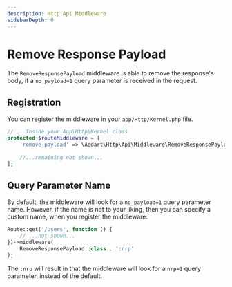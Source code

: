 ```yaml
---
description: Http Api Middleware
sidebarDepth: 0
---
```


# Remove Response Payload

The `RemoveResponsePayload` middleware is able to remove the response's body, if a `no_payload=1` query parameter is received in the request.

## Registration

You can register the middleware in your `app/Http/Kernel.php` file. 

```php
// ...Inside your App\Http\Kernel class 
protected $routeMiddleware = [
    'remove-payload' => \Aedart\Http\Api\Middleware\RemoveResponsePayload::class,
    
    //...remaining not shown...
];
```

## Query Parameter Name

By default, the middleware will look for a `no_payload=1` query parameter name.
However, if the name is not to your liking, then you can specify a custom name, when you register the middleware:

```php
Route::get('/users', function () {
    // ...not shown...
})->middleware(
    RemoveResponsePayload::class . ':nrp'
);
```

The `:nrp` will result in that the middleware will look for a `nrp=1` query parameter, instead of the default.